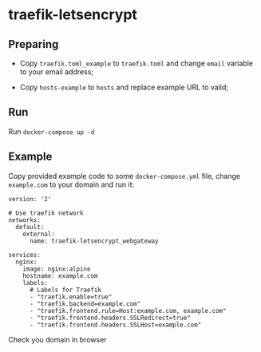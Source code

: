 # traefik-letsencrypt

## Preparing

 * Copy `traefik.toml_example` to `traefik.toml` and change `email` variable to your email address;

 * Copy `hosts-example` to `hosts` and replace example URL to valid;

## Run 

Run `docker-compose up -d` 

## Example 
Copy provided example code to some `docker-compose.yml` file, change `example.com` to your domain and run it:

```
version: '2'

# Use traefik network
networks:
  default:
    external:
      name: traefik-letsencrypt_webgateway

services:
  nginx:
    image: nginx:alpine
    hostname: example.com
    labels:
      # Labels for Traefik
      - "traefik.enable=true"
      - "traefik.backend=example.com"
      - "traefik.frontend.rule=Host:example.com, example.com"
      - "traefik.frontend.headers.SSLRedirect=true"
      - "traefik.frontend.headers.SSLHost=example.com"
```

Check you domain in browser
